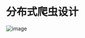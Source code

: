 # 分布式爬虫设计

![image](https://thumbnail0.baidupcs.com/thumbnail/2336684eeefb278203561336c5546c1a?fid=117828767-250528-337637407122321&time=1515290400&rt=sh&sign=FDTAER-DCb740ccc5511e5e8fedcff06b081203-Pcxlm%2FrI%2FI4Da%2BJ2jopES6Opfo8%3D&expires=8h&chkv=0&chkbd=0&chkpc=&dp-logid=148999368328133014&dp-callid=0&size=c710_u400&quality=100&vuk=-&ft=video)